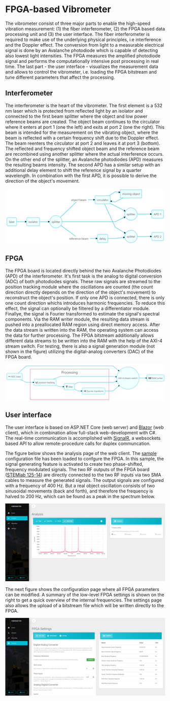 # FPGA-based Vibrometer

The vibrometer consist of three major parts to enable the high-speed vibration measurement: (1) the fiber interferometer, (2) the FPGA based data processing unit and (3) the user interface. The fiber interferometer is required to make use of the underlying physical principles, i.e interference and the Doppler effect. The conversion from light to a measurable electrical signal is done by an Avalanche photodiode which is capable of detecting also lowest light intensities. The FPGA measures the amplified photodiode signal and performs the computationally intensive post processing in real time. The last part - the user interface - visualizes the measurement data and allows to control the vibrometer, i.e. loading the FPGA bitstream and tune different parameters that affect the processing.

## Interferometer

The interferometer is the heart of the vibrometer. The first element is a 532 nm laser which is protected from reflected light by an isolator and connected to the first beam splitter where the object and low power reference beams are created. The object beam continues to the circulator where it enters at port 1 (one the left) and exits at port 2 (one the right). This beam is intended for the measurement on the vibrating object, where the beam is reflected with a certain frequency shift due to the Doppler effect. The beam reenters the circulator at port 2 and leaves it at port 3 (bottom). The reflected and frequency shifted object beam and the reference beam are recombined using another splitter where the actual interference occurs. On the other end of the splitter, an Avalanche photodiodes (APD) measures the resulting beams intensity. The second APD has a similar setup with an additional delay element to shift the reference signal by a quarter wavelength. In combination with the first APD, it is possible to derive the direction of the object's movement.

![interferometer flow diagram](doc/flow_diagram_interferometer.png)

## FPGA

The FPGA board is located directly behind the two Avalanche Photodiodes (APD) of the interferometer. It's first task is the analog to digital conversion (ADC) of both photodiodes signals. These raw signals are streamed to the position tracking module where the oscillations are counted (the count direction directly depends on the direction of the object's movement) to reconstruct the object's position. If only one APD is connected, there is only one count direction whichs introduces harmonic frequencies. To reduce this effect, the signal can optionally be filtered by a differentiator module. Finallye, the signal is Fourier transformed to estimate the signal's spectral components. Via the RAM writer module, the resulting data stream is pushed into a preallocated RAM region using direct memory access. After the data stream is written into the RAM, the operating system can access the data for further processing. The FPGA bitstream additionally allows different data streams to be written into the RAM with the help of the AXI-4 stream switch. For testing, there is also a signal generation module (not shown in the figure) utilizing the digital-analog converters (DAC) of the FPGA board.

![FPGA flow diagram](doc/flow_diagram_FPGA.png)

## User interface

The user interface is based on ASP.NET Core (web server) and [Blazor](https://blazor.net/) (web client), which in combination allow full-stack web-development with C#. The real-time communication is accomplished with [SignalR](https://dotnet.microsoft.com/apps/aspnet/real-time), a websockets based API to allow remote-procedure calls for duplex communcation.

The figure below shows the analysis page of the web client. The [sample](sample/sample.vib.json) configuration file has been loaded to confgure the FPGA. In this sample, the signal generating feature is activated to create two phase-shifted, frequency modulated signals. The two RF outputs of the FPGA board ([STEMlab 125-14](https://www.redpitaya.com/f130/STEMlab-board)) are directly connected to the two RF inputs via two SMA cables to measure the generated signals. The output signals are configured with a frequency of 400 Hz. But a real object oscillation consists of two sinusoidal movements (back and forth), and therefore the frequency is halved to 200 Hz, which can be found as a peak in the spectrum below.

![User interface (analysis)](doc/UI_analysis.png)

The next figure shows the configuration page where all FPGA parameters can be modified. A summary of the low-level FPGA settings is shown on the right to get a quick overview of the internal frequencies. The settings page also allows the upload of a bitstream file which will be written directly to the FPGA.

![User interface (settings)](doc/UI_settings.png)

